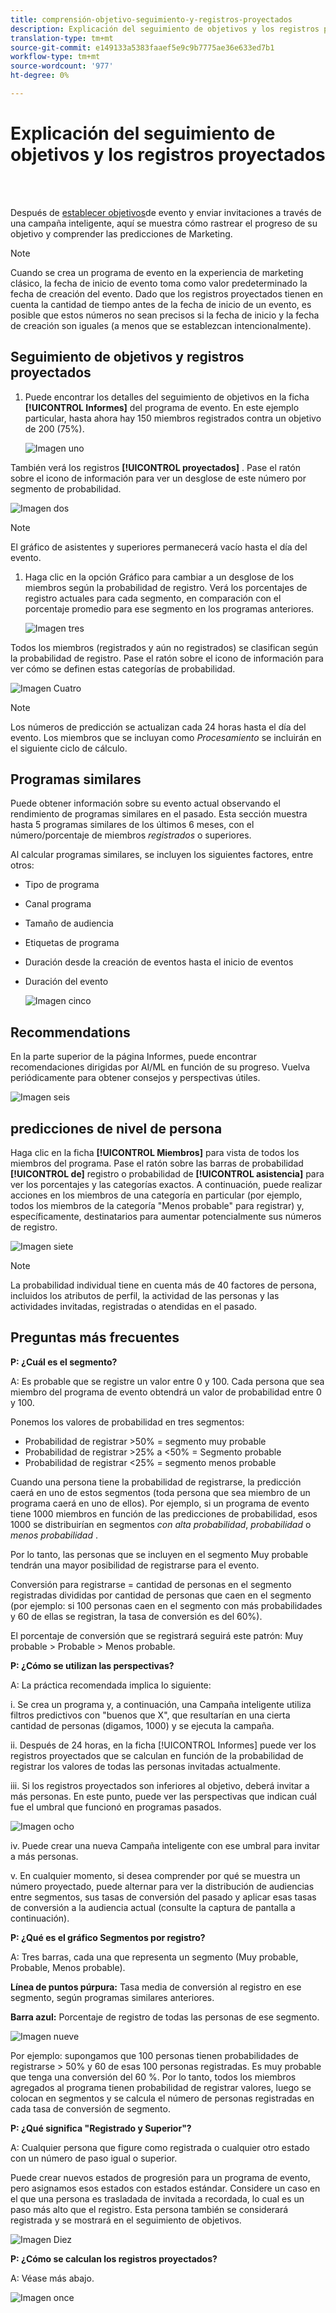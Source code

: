 ```yaml
---
title: comprensión-objetivo-seguimiento-y-registros-proyectados
description: Explicación del seguimiento de objetivos y los registros proyectados
translation-type: tm+mt
source-git-commit: e149133a5383faaef5e9c9b7775ae36e633ed7b1
workflow-type: tm+mt
source-wordcount: '977'
ht-degree: 0%

---
```



# Explicación del seguimiento de objetivos y los registros proyectados

<br> 

Después de [establecer objetivos](/help/sky/setting-event-goals.md)de evento y enviar invitaciones a través de una campaña [](/help/sky/create-a-smart-campaign.md)inteligente, aquí se muestra cómo rastrear el progreso de su objetivo y comprender las predicciones de Marketing.

>[!NOTE]
>
>Cuando se crea un programa de evento en la experiencia de marketing clásico, la fecha de inicio de evento toma como valor predeterminado la fecha de creación del evento. Dado que los registros proyectados tienen en cuenta la cantidad de tiempo antes de la fecha de inicio de un evento, es posible que estos números no sean precisos si la fecha de inicio y la fecha de creación son iguales (a menos que se establezcan intencionalmente).

## Seguimiento de objetivos y registros proyectados

1. Puede encontrar los detalles del seguimiento de objetivos en la ficha **[!UICONTROL Informes]** del programa de evento. En este ejemplo particular, hasta ahora hay 150 miembros registrados contra un objetivo de 200 (75%).

   ![Imagen uno](/help/sky/assets/predictive-audiences/understanding-goal-tracking-and-projected-registrations/understanding-goal-tracking-and-projected-registrations-1.png)

También verá los registros **[!UICONTROL proyectados]** . Pase el ratón sobre el icono de información para ver un desglose de este número por segmento de probabilidad.

![Imagen dos](/help/sky/assets/predictive-audiences/understanding-goal-tracking-and-projected-registrations/understanding-goal-tracking-and-projected-registrations-2.png)

>[!NOTE]
>
>El gráfico de asistentes y superiores permanecerá vacío hasta el día del evento.

1. Haga clic en la opción Gráfico para cambiar a un desglose de los miembros según la probabilidad de registro. Verá los porcentajes de registro actuales para cada segmento, en comparación con el porcentaje promedio para ese segmento en los programas anteriores.

   ![Imagen tres](/help/sky/assets/predictive-audiences/understanding-goal-tracking-and-projected-registrations/understanding-goal-tracking-and-projected-registrations-3.png)

Todos los miembros (registrados y aún no registrados) se clasifican según la probabilidad de registro. Pase el ratón sobre el icono de información para ver cómo se definen estas categorías de probabilidad.

![Imagen Cuatro](/help/sky/assets/predictive-audiences/understanding-goal-tracking-and-projected-registrations/understanding-goal-tracking-and-projected-registrations-4.png)

>[!NOTE]
>
>Los números de predicción se actualizan cada 24 horas hasta el día del evento. Los miembros que se incluyan como _Procesamiento_ se incluirán en el siguiente ciclo de cálculo.

## Programas similares

Puede obtener información sobre su evento actual observando el rendimiento de programas similares en el pasado. Esta sección muestra hasta 5 programas similares de los últimos 6 meses, con el número/porcentaje de miembros _registrados_ o superiores.

Al calcular programas similares, se incluyen los siguientes factores, entre otros:

* Tipo de programa
* Canal programa
* Tamaño de audiencia
* Etiquetas de programa
* Duración desde la creación de eventos hasta el inicio de eventos
* Duración del evento

   ![Imagen cinco](/help/sky/assets/predictive-audiences/understanding-goal-tracking-and-projected-registrations/understanding-goal-tracking-and-projected-registrations-5.png)

## Recommendations

En la parte superior de la página Informes, puede encontrar recomendaciones dirigidas por AI/ML en función de su progreso. Vuelva periódicamente para obtener consejos y perspectivas útiles.

![Imagen seis](/help/sky/assets/predictive-audiences/understanding-goal-tracking-and-projected-registrations/understanding-goal-tracking-and-projected-registrations-6.png)

## predicciones de nivel de persona

Haga clic en la ficha **[!UICONTROL Miembros]** para vista de todos los miembros del programa. Pase el ratón sobre las barras de probabilidad **[!UICONTROL de]** registro o probabilidad de **[!UICONTROL asistencia]** para ver los porcentajes y las categorías exactos. A continuación, puede realizar acciones en los miembros de una categoría en particular (por ejemplo, todos los miembros de la categoría &quot;Menos probable&quot; para registrar) y, específicamente, destinatarios para aumentar potencialmente sus números de registro.

![Imagen siete](/help/sky/assets/predictive-audiences/understanding-goal-tracking-and-projected-registrations/understanding-goal-tracking-and-projected-registrations-7.png)

>[!NOTE]
>
>La probabilidad individual tiene en cuenta más de 40 factores de persona, incluidos los atributos de perfil, la actividad de las personas y las actividades invitadas, registradas o atendidas en el pasado.

## Preguntas más frecuentes

**P: ¿Cuál es el segmento?**

A: Es probable que se registre un valor entre 0 y 100. Cada persona que sea miembro del programa de evento obtendrá un valor de probabilidad entre 0 y 100.

Ponemos los valores de probabilidad en tres segmentos:

* Probabilidad de registrar >50% = segmento muy probable
* Probabilidad de registrar >25% a &lt;50% = Segmento probable
* Probabilidad de registrar &lt;25% = segmento menos probable

Cuando una persona tiene la probabilidad de registrarse, la predicción caerá en uno de estos segmentos (toda persona que sea miembro de un programa caerá en uno de ellos). Por ejemplo, si un programa de evento tiene 1000 miembros en función de las predicciones de probabilidad, esos 1000 se distribuirían en segmentos _con alta probabilidad_, _probabilidad_ o _menos probabilidad_ .

Por lo tanto, las personas que se incluyen en el segmento Muy probable tendrán una mayor posibilidad de registrarse para el evento.

Conversión para registrarse = cantidad de personas en el segmento registradas divididas por cantidad de personas que caen en el segmento (por ejemplo: si 100 personas caen en el segmento con más probabilidades y 60 de ellas se registran, la tasa de conversión es del 60%).

El porcentaje de conversión que se registrará seguirá este patrón: Muy probable > Probable > Menos probable.

**P: ¿Cómo se utilizan las perspectivas?**

A: La práctica recomendada implica lo siguiente:

i. Se crea un programa y, a continuación, una Campaña inteligente utiliza filtros predictivos con &quot;buenos que X&quot;, que resultarían en una cierta cantidad de personas (digamos, 1000) y se ejecuta la campaña.

ii. Después de 24 horas, en la ficha [!UICONTROL Informes] puede ver los registros proyectados que se calculan en función de la probabilidad de registrar los valores de todas las personas invitadas actualmente.

iii. Si los registros proyectados son inferiores al objetivo, deberá invitar a más personas. En este punto, puede ver las perspectivas que indican cuál fue el umbral que funcionó en programas pasados.

![Imagen ocho](/help/sky/assets/predictive-audiences/understanding-goal-tracking-and-projected-registrations/understanding-goal-tracking-and-projected-registrations-8.png)

iv. Puede crear una nueva Campaña inteligente con ese umbral para invitar a más personas.

v. En cualquier momento, si desea comprender por qué se muestra un número proyectado, puede alternar para ver la distribución de audiencias entre segmentos, sus tasas de conversión del pasado y aplicar esas tasas de conversión a la audiencia actual (consulte la captura de pantalla a continuación).

**P: ¿Qué es el gráfico Segmentos por registro?**

A: Tres barras, cada una que representa un segmento (Muy probable, Probable, Menos probable).

**Línea de puntos púrpura:** Tasa media de conversión al registro en ese segmento, según programas similares anteriores.

**Barra azul:** Porcentaje de registro de todas las personas de ese segmento.

![Imagen nueve](/help/sky/assets/predictive-audiences/understanding-goal-tracking-and-projected-registrations/understanding-goal-tracking-and-projected-registrations-9.png)

Por ejemplo: supongamos que 100 personas tienen probabilidades de registrarse > 50% y 60 de esas 100 personas registradas. Es muy probable que tenga una conversión del 60 %. Por lo tanto, todos los miembros agregados al programa tienen probabilidad de registrar valores, luego se colocan en segmentos y se calcula el número de personas registradas en cada tasa de conversión de segmento.

**P: ¿Qué significa &quot;Registrado y Superior&quot;?**

A: Cualquier persona que figure como registrada o cualquier otro estado con un número de paso igual o superior.

Puede crear nuevos estados de progresión para un programa de evento, pero asignamos esos estados con estados estándar. Considere un caso en el que una persona es trasladada de invitada a recordada, lo cual es un paso más alto que el registro. Esta persona también se considerará registrada y se mostrará en el seguimiento de objetivos.

![Imagen Diez](/help/sky/assets/predictive-audiences/understanding-goal-tracking-and-projected-registrations/understanding-goal-tracking-and-projected-registrations-10.png)

**P: ¿Cómo se calculan los registros proyectados?**

A: Véase más abajo.

![Imagen once](/help/sky/assets/predictive-audiences/understanding-goal-tracking-and-projected-registrations/understanding-goal-tracking-and-projected-registrations-11.png)
